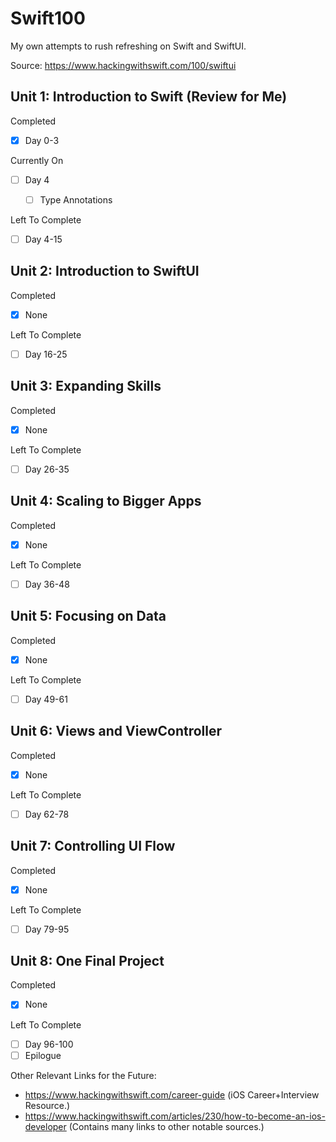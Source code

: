 # Swift100
My own attempts to rush refreshing on Swift and SwiftUI.

Source: https://www.hackingwithswift.com/100/swiftui

## Unit 1: Introduction to Swift (Review for Me)
Completed
- [x] Day 0-3

Currently On
- [ ] Day 4
    - [ ] Type Annotations


Left To Complete
- [ ] Day 4-15

## Unit 2: Introduction to SwiftUI
Completed
- [x] None


Left To Complete
- [ ] Day 16-25

## Unit 3: Expanding Skills
Completed
- [x] None


Left To Complete
- [ ] Day 26-35

## Unit 4: Scaling to Bigger Apps
Completed
- [x] None


Left To Complete
- [ ] Day 36-48

## Unit 5: Focusing on Data
Completed
- [x] None


Left To Complete
- [ ] Day 49-61

## Unit 6: Views and ViewController
Completed
- [x] None


Left To Complete
- [ ] Day 62-78

## Unit 7: Controlling UI Flow
Completed
- [x] None


Left To Complete
- [ ] Day 79-95

## Unit 8: One Final Project
Completed
- [x] None


Left To Complete
- [ ] Day 96-100
- [ ] Epilogue

Other Relevant Links for the Future:
  * https://www.hackingwithswift.com/career-guide (iOS Career+Interview Resource.)
  * https://www.hackingwithswift.com/articles/230/how-to-become-an-ios-developer (Contains many links to other notable sources.)